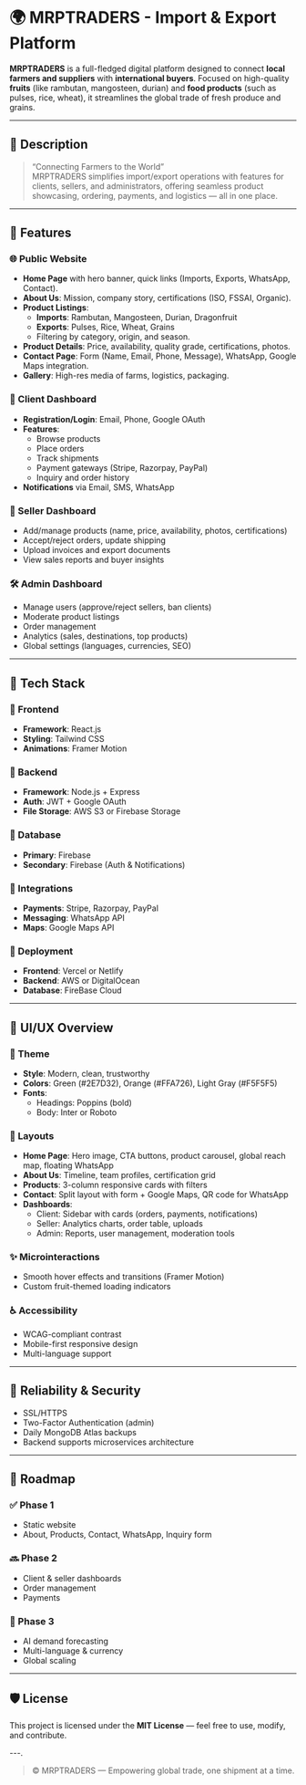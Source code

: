 # 🌍 MRPTRADERS - Import & Export Platform

**MRPTRADERS** is a full-fledged digital platform designed to connect **local farmers and suppliers** with **international buyers**. Focused on high-quality **fruits** (like rambutan, mangosteen, durian) and **food products** (such as pulses, rice, wheat), it streamlines the global trade of fresh produce and grains.

---

## 📝 Description

> “Connecting Farmers to the World”  
MRPTRADERS simplifies import/export operations with features for clients, sellers, and administrators, offering seamless product showcasing, ordering, payments, and logistics — all in one place.

---

## 🚀 Features

### 🌐 Public Website
- **Home Page** with hero banner, quick links (Imports, Exports, WhatsApp, Contact).
- **About Us**: Mission, company story, certifications (ISO, FSSAI, Organic).
- **Product Listings**: 
  - **Imports**: Rambutan, Mangosteen, Durian, Dragonfruit
  - **Exports**: Pulses, Rice, Wheat, Grains
  - Filtering by category, origin, and season.
- **Product Details**: Price, availability, quality grade, certifications, photos.
- **Contact Page**: Form (Name, Email, Phone, Message), WhatsApp, Google Maps integration.
- **Gallery**: High-res media of farms, logistics, packaging.

### 👤 Client Dashboard
- **Registration/Login**: Email, Phone, Google OAuth
- **Features**:
  - Browse products
  - Place orders
  - Track shipments
  - Payment gateways (Stripe, Razorpay, PayPal)
  - Inquiry and order history
- **Notifications** via Email, SMS, WhatsApp

### 🚚 Seller Dashboard
- Add/manage products (name, price, availability, photos, certifications)
- Accept/reject orders, update shipping
- Upload invoices and export documents
- View sales reports and buyer insights

### 🛠️ Admin Dashboard
- Manage users (approve/reject sellers, ban clients)
- Moderate product listings
- Order management
- Analytics (sales, destinations, top products)
- Global settings (languages, currencies, SEO)

---

## 🧱 Tech Stack

### 🔹 Frontend
- **Framework**: React.js
- **Styling**: Tailwind CSS
- **Animations**: Framer Motion

### 🔹 Backend
- **Framework**: Node.js + Express
- **Auth**: JWT + Google OAuth
- **File Storage**: AWS S3 or Firebase Storage

### 🔹 Database
- **Primary**: Firebase 
- **Secondary**: Firebase (Auth & Notifications)

### 🔹 Integrations
- **Payments**: Stripe, Razorpay, PayPal
- **Messaging**: WhatsApp API
- **Maps**: Google Maps API

### 🔹 Deployment
- **Frontend**: Vercel or Netlify
- **Backend**: AWS or DigitalOcean
- **Database**: FireBase Cloud

---

## 🎨 UI/UX Overview

### 🌈 Theme
- **Style**: Modern, clean, trustworthy
- **Colors**: Green (#2E7D32), Orange (#FFA726), Light Gray (#F5F5F5)
- **Fonts**: 
  - Headings: Poppins (bold)
  - Body: Inter or Roboto

### 🧭 Layouts

- **Home Page**: Hero image, CTA buttons, product carousel, global reach map, floating WhatsApp
- **About Us**: Timeline, team profiles, certification grid
- **Products**: 3-column responsive cards with filters
- **Contact**: Split layout with form + Google Maps, QR code for WhatsApp
- **Dashboards**:
  - Client: Sidebar with cards (orders, payments, notifications)
  - Seller: Analytics charts, order table, uploads
  - Admin: Reports, user management, moderation tools

### ✨ Microinteractions
- Smooth hover effects and transitions (Framer Motion)
- Custom fruit-themed loading indicators

### ♿ Accessibility
- WCAG-compliant contrast
- Mobile-first responsive design
- Multi-language support

---

## 🔐 Reliability & Security

- SSL/HTTPS
- Two-Factor Authentication (admin)
- Daily MongoDB Atlas backups
- Backend supports microservices architecture

---

## 📅 Roadmap

### ✅ Phase 1
- Static website
- About, Products, Contact, WhatsApp, Inquiry form

### 🔜 Phase 2
- Client & seller dashboards
- Order management
- Payments

### 🚀 Phase 3
- AI demand forecasting
- Multi-language & currency
- Global scaling

---



## 🛡 License

This project is licensed under the **MIT License** — feel free to use, modify, and contribute.

---.

> © MRPTRADERS — Empowering global trade, one shipment at a time.
